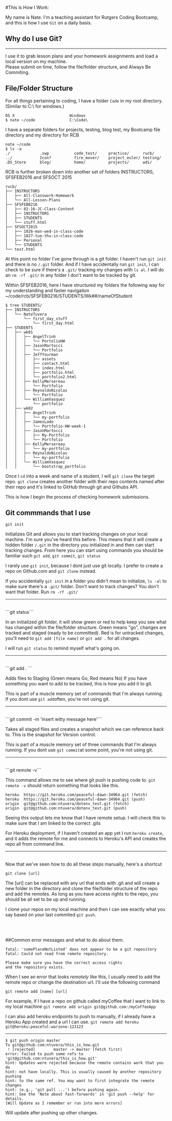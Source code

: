 #This is How I Work:

 My name is Nate.  I'm a teaching assistant for Rutgers Coding Bootcamp, and this is how I use ```Git``` on a daily basis.

## Why do I use Git?
--------------------
I use it to grab lesson plans and your homework assignments and load a local version on my machine.  
Please submit on time, follow the file/folder structure, and Always Be Commiting.
  


## File/Folder Structure


For all things pertaining to coding, I have a folder ```Code``` in my root directory.  (Similar to C:\ for windows.)

```
OS X				     	Windows
$ nate ~/code           	C:\Code\
```

I have a separate folders for projects, testing, blog test, my Bootcamp file directory and my directory for RCB

```
nate ~/code
$ ls -a
./             .swp           code_test/     practice/      rucb/
../            Icon?          fire_mover/    project_euler/ testing/
.DS_Store      blog/          home/          projects/      wdi/
```

RCB is further broken down into another set of folders INSTRUCTORS, SFSFEB2016 and SFSOCT 2015

```
rucb/
├── INSTRUCTORS
│   ├── All-Classwork-Homework
│   └── All-Lesson-Plans
├── SFSFEB0216
│   ├── 02-16-JC-Class-Content
│   ├── INSTRUCTORS
│   ├── STUDENTS
│   └── stuff.html
├── SFSOCT2015
│   ├── 1026-mon-wed-in-class-code
│   ├── 1027-tue-thu-in-class-code
│   ├── Personal
│   └── STUDENTS
└── test.html
```

At this point no folder I've gone through is a git folder. I haven't run ```git init``` and there is no ```/.git``` folder.  And if I have accidentally run ```git init```, I can check to be sure if there's a ```.git/``` tracking my changes with ```ls al```.  I will do an ```rm -rf .git/``` in any folder I don't want to be tracked by git.


Within SFSFEB2016, here I have structured my folders the following way for my understanding and faster navigation ~/code/rcb/SFSFEB0216/STUDENTS/Wk##/nameOfStudent

```
$ tree STUDENTS/
├── INSTRUCTORS
│   └── NateTuvera
│       └── first_day_stuff
│           └── first_day.html
├── STUDENTS
│   ├── wk01
│   │   ├── AngelTrinh
│   │   │   └── PortolioHW
│   │   ├── JasonMartocci
│   │   │   └── Portfolio
│   │   ├── JeffYourman
│   │   │   ├── assets
│   │   │   ├── contact.html
│   │   │   ├── index.html
│   │   │   ├── portfolio.html
│   │   │   └── portfolio2.html
│   │   ├── KellyMersereau
│   │   │   └── Portfolio
│   │   ├── ReynaldoNicolas
│   │   │   └── Portfolio
│   │   └── WilliamVasquez
│   │       └── portfolio
│   ├── wk02
│   │   ├── AngelTrinh
│   │   │   └── my-portfolio
│   │   ├── JamesLado
│   │   │   └── Portfolio-HW-week-1
│   │   ├── JasonMartocci
│   │   │   ├── My-Portfolio
│   │   │   └── Portfolio
│   │   ├── KellyMersereau
│   │   │   └── my-portfolio
│   │   ├── ReynaldoNicolas
│   │   │   └── my-portfolio
│   │   └── WilliamVasquez
│   │       └── bootstrap_portfolio
```

Once I ```cd``` into a week and name of a student, I will ```git clone``` the target repo.  ```git clone``` creates another folder with their repo contents named after their repo and it's linked to GitHub through git and Githubs API.

This is how I begin the process of checking homework submissions.



## Git commmands that I use

```git init```

Initializes Git and allows you to start tracking changes on your local machine.  I'm sure you've heard this before.  This means that it will create a hidden folder ```/.git``` in the directory you initialized in and then can start tracking changes.  From here you can start using commands you should be familiar such ```git add```, ```git commit```, ```git status```

I rarely use ```git init```, because I dont just use git locally.  I prefer to create a repo on Github.com and ```git clone``` instead.

If you accidentally ```git init``` in a folder you didn't mean to initialize, ```ls -al``` to make sure there's a ```.git/``` folder.  Don't want to track changes?  You don't want that folder.  Run ```rm -rf .git/```
***
<br>
```git status```

In an initialized git folder, it will show green or red to help keep you see what has changed within the file/folder structure.  Green means "go", changes are tracked and staged (ready to be committed).  Red is for untracked changes, you'll need to ```git add [file name]``` or ```git add .``` for all changes.

I will run ```git status``` to remind myself what's going on.  
***
<br>
```git add . ```

Adds files to Staging (Green means Go, Red means No)  If you have something you want to add to be tracked, this is how you add it to git.

This is part of a muscle memory set of commands that I'm always running.  If you dont use ```git add```often, you're not using git.
***
<br>
```git commit -m 'insert witty message here'```


Takes all staged files and creates a snapshot which we can reference back to.  This is the snapshot for Version control.  

This is part of a muscle memory set of three commands that I'm always running.  If you dont use ```git commit```at some point, you're not using git.
***
<br>
```git remote -v```

This command allows me to see where git push is pushing code to.  ```git remote -v``` should return something that looks like this.

```
heroku	https://git.heroku.com/peaceful-dawn-34964.git (fetch)
heroku	https://git.heroku.com/peaceful-dawn-34964.git (push)
origin	git@github.com:ntuvera/dotenv_test.git (fetch)
origin	git@github.com:ntuvera/dotenv_test.git (push)

```
Seeing this output lets me know that I have remote setup.  I will check this to make sure that I am linked to the correct .gits 

For Heroku deployment, if I haven't created an app yet I run ```heroku create```, and it adds the remote for me and connects to Heroku's API and creates the repo all from command line.
***
<br>
Now that we've seen how to do all these steps manually, here's a shortcut

```git clone [url]```

The [url] can be replaced with any url that ends with .git and will create a new folder in the directory and clone the file/folder structure of the repo and add the remotes.  As long as you have access rights to the repo, you should be all set to be up and running.

I clone your repos on my local machine and then I can see exactly what you say based on your last commited ```git push```.  

<br>
<br>



##Common error messages and what to do about them.

```
fatal: 'somePlaceNotListed' does not appear to be a git repository
fatal: Could not read from remote repository.

Please make sure you have the correct access rights
and the repository exists.
```
When I see an error that looks _remotely_ like this, I usually need to add the remote repo or change the destination url.  I'll use the following command

```git remote add [name] [url]```

For example, if I have a repo on github called myCoffee that I want to link to my local machine 
```git remote add origin git@github.com:/myCoffeeApp```

I can also add heroku endpoints to push to manually, if I already have a Heroku App created and a url I can use.
```git remote add heroku git@heroku:peaceful:warzone-123123```


***
```
$ git push origin master
To git@github.com:ntuvera/this_is_how.git
 ! [rejected]        master -> master (fetch first)
error: failed to push some refs to 'git@github.com:ntuvera/this_is_how.git'
hint: Updates were rejected because the remote contains work that you do
hint: not have locally. This is usually caused by another repository pushing
hint: to the same ref. You may want to first integrate the remote changes
hint: (e.g., 'git pull ...') before pushing again.
hint: See the 'Note about fast-forwards' in 'git push --help' for details.
[Will Update as I remember or run into more errors]
```

Will update after pushing up other changes.
